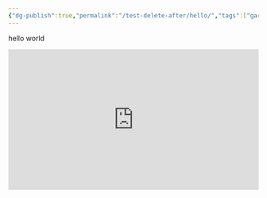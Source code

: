 ```yaml
---
{"dg-publish":true,"permalink":"/test-delete-after/hello/","tags":["gardenEntry"]}
---
```


hello world
<div style="padding:56.25% 0 0 0;position:relative;"><iframe src="https://player.vimeo.com/video/960112301?h=3cf377f641&amp;badge=0&amp;autopause=0&amp;player_id=0&amp;app_id=58479" frameborder="0" allow="autoplay; fullscreen; picture-in-picture; clipboard-write" style="position:absolute;top:0;left:0;width:100%;height:100%;" title="ANI_12"></iframe></div>